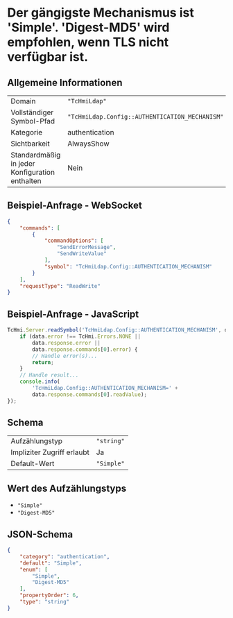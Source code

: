# Der gängigste Mechanismus ist 'Simple'. 'Digest-MD5' wird empfohlen, wenn TLS nicht verfügbar ist.

## Allgemeine Informationen

|  |  |
| - | - |
| Domain | `"TcHmiLdap"` |
| Vollständiger Symbol-Pfad | `"TcHmiLdap.Config::AUTHENTICATION_MECHANISM"` |
| Kategorie | authentication |
| Sichtbarkeit | AlwaysShow |
| Standardmäßig in jeder Konfiguration enthalten | Nein |

## Beispiel-Anfrage - WebSocket

```json
{
    "commands": [
        {
            "commandOptions": [
                "SendErrorMessage",
                "SendWriteValue"
            ],
            "symbol": "TcHmiLdap.Config::AUTHENTICATION_MECHANISM"
        }
    ],
    "requestType": "ReadWrite"
}
```

## Beispiel-Anfrage - JavaScript

```javascript
TcHmi.Server.readSymbol('TcHmiLdap.Config::AUTHENTICATION_MECHANISM', data => {
    if (data.error !== TcHmi.Errors.NONE ||
        data.response.error ||
        data.response.commands[0].error) {
        // Handle error(s)...
        return;
    }
    // Handle result...
    console.info(
        'TcHmiLdap.Config::AUTHENTICATION_MECHANISM=' +
        data.response.commands[0].readValue);
});
```

## Schema

|  |  |
| - | - |
| Aufzählungstyp | `"string"` |
| Impliziter Zugriff erlaubt | Ja |
| Default-Wert | `"Simple"` |

## Wert des Aufzählungstyps

- `"Simple"`
- `"Digest-MD5"`

## JSON-Schema

```json
{
    "category": "authentication",
    "default": "Simple",
    "enum": [
        "Simple",
        "Digest-MD5"
    ],
    "propertyOrder": 6,
    "type": "string"
}
```
